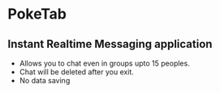 # PokeTab
## Instant Realtime Messaging application
* Allows you to chat even in groups upto 15 peoples.
* Chat will be deleted after you exit.
* No data saving
